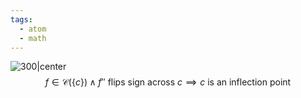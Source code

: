 ```yaml
---
tags:
  - atom
  - math
---
```

![300|center](inflection.excalidraw.svg)
$$ f \in \mathcal{C}(\{c\}) \land f'' \text{ flips sign across } c \implies c \text{ is an inflection point} $$